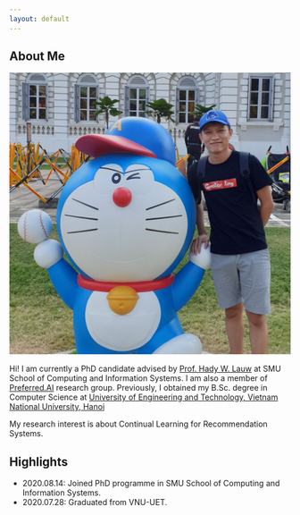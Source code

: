 ```yaml
---
layout: default
---
```


## About Me

<img class="profile-picture" src="profile.jpg">

Hi! I am currently a PhD candidate advised by [Prof. Hady W. Lauw](http://www.hadylauw.com/) at SMU School of Computing and Information Systems. I am also a member of [Preferred.AI](https://preferred.ai/) research group. Previously, I obtained my B.Sc. degree in Computer Science at [University of Engineering and Technology, Vietnam National University, Hanoi](https://uet.vnu.edu.vn/)

My research interest is about Continual Learning for Recommendation Systems.


## Highlights
* 2020.08.14: Joined PhD programme in SMU School of Computing and Information Systems.
* 2020.07.28: Graduated from VNU-UET.